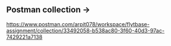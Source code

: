 ## Postman collection -> 
https://www.postman.com/arpit078/workspace/flytbase-assignment/collection/33492058-b538ac80-3f60-40d3-97ac-7429221a7138

